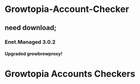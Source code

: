 # Growtopia-Account-Checker

## need download;
### Enet.Managed 3.0.2
#### Upgraded growbrewproxy!
# Growtopia Accounts Checkers
